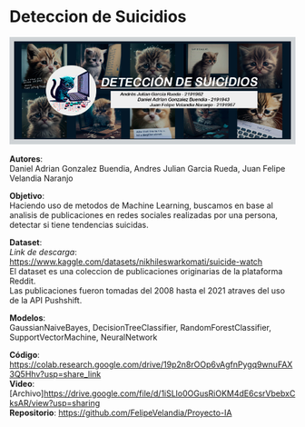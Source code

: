 # Deteccion de Suicidios

![Project Banner](BANNER.jpg)

**Autores**:</br>
Daniel Adrian Gonzalez Buendia, Andres Julian Garcia Rueda, Juan Felipe Velandia Naranjo

**Objetivo**:</br>
Haciendo uso de metodos de Machine Learning, buscamos en base al analisis de publicaciones en redes sociales realizadas por una persona, detectar si tiene tendencias suicidas.

**Dataset**:</br>
*Link de descarga*: https://www.kaggle.com/datasets/nikhileswarkomati/suicide-watch</br>
El dataset es una coleccion de publicaciones originarias de la plataforma Reddit.</br>
Las publicaciones fueron tomadas del 2008 hasta el 2021 atraves del uso de la API Pushshift.

**Modelos**:</br>
GaussianNaiveBayes, DecisionTreeClassifier, RandomForestClassifier, SupportVectorMachine, NeuralNetwork

**Código**: https://colab.research.google.com/drive/19p2n8rOOp6vAgfnPygq9wnuFAX3Q5Hhv?usp=share_link</br>
**Video**: [Archivo]https://drive.google.com/file/d/1iSLlo0OGusRiOKM4dE6csrVbebxCksAR/view?usp=sharing</br>
**Repositorio**: https://github.com/FelipeVelandia/Proyecto-IA</br>
